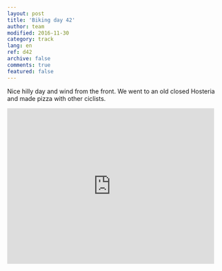 ```yaml
---   
layout: post 
title: 'Biking day 42'  
author: team 
modified: 2016-11-30
category: track 
lang: en 
ref: d42
archive: false 
comments: true 
featured: false 
--- 
```


 Nice hilly day and wind from the front. We went to an old closed Hosteria and made pizza with other ciclists.

<iframe width='480' height='360' src='http://track-kit.net/maps_s3/?v=embed&track=232841.gpx' frameborder='0' allowfullscreen></iframe>